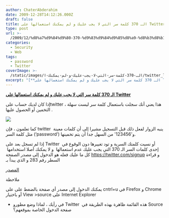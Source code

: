 ```yaml
---
author: ChaterAbderahim
date: 2009-12-28T14:12:26.000Z
draft: false
title: الـ 370 كلمة سر التي لا يجب عليك و لم يمكنك استعمالها على Twitter
type: post
url: >-
  /2009/12/%d8%a7%d9%84%d9%80-370-%d9%83%d9%84%d9%85%d8%a9-%d8%b3%d8%b1-%d8%a7%d9%84%d8%aa%d9%8a-%d9%84%d8%a7-%d9%8a%d8%ac%d8%a8-%d8%b9%d9%84%d9%8a%d9%83-%d9%88-%d9%84%d9%85-%d9%8a%d9%85%d9%83%d9%86%d9%83-%d8%a7/
categories:
  - Security
  - Web
tags:
  - password
  - Twitter
coverImage: >-
  /static/images/الـ-370-كلمة-سر-التي-لا-يجب-عليك-و-لم-يمكنك-ا/twitter_logo-300x110.jpg
excerpt: "[**الـ 370 كلمة سر التي لا يجب عليك و لم يمكنك استعمالها على Twitter**](https://www.it-scoop.com/2009/12/%d8%a7%d9%84%d9%80-370-%d9%83%d9%84%d9%85%d8%a9-%d8%b3%d8%b1-%d8%a7%d9%84%d8%aa%d9%8a-%d9%84%d8%a7-%d9%8a%d8%ac%d8%a8-%d8%b9%d9%84%d9%8a%d9%83-%d9%88-%d9%84%d9%85-%d9%8a%d9%85%d9%83%d9%86%d9%83-%d8%a7/)\n\nإذا كان لديك\_حساب علىtwitter ، هذا يعني أنك سجلت باستعمال كلمة سر ليست سهلة التخمين أو الحصول عليها .\n\n\n\nكما تعلمون ، فإن twitter \_ينبه الزوار لفعل ذلك"
---
```

[**الـ 370 كلمة سر التي لا يجب عليك و لم يمكنك استعمالها على Twitter**](https://www.it-scoop.com/2009/12/%d8%a7%d9%84%d9%80-370-%d9%83%d9%84%d9%85%d8%a9-%d8%b3%d8%b1-%d8%a7%d9%84%d8%aa%d9%8a-%d9%84%d8%a7-%d9%8a%d8%ac%d8%a8-%d8%b9%d9%84%d9%8a%d9%83-%d9%88-%d9%84%d9%85-%d9%8a%d9%85%d9%83%d9%86%d9%83-%d8%a7/)

إذا كان لديك حساب علىtwitter ، هذا يعني أنك سجلت باستعمال كلمة سر ليست سهلة التخمين أو الحصول عليها .

![](/static/images/الـ-370-كلمة-سر-التي-لا-يجب-عليك-و-لم-يمكنك-ا/twitter_logo-300x110.jpg)

كما تعلمون ، فإن twitter  ينبه الزوار لفعل ذلك قبل التسجيل مشيرا إلى أن كلمات معينة مثل كلمة السر (‘password’) و'123456' من السهل جدا أن يتم تخمينها.

إذا لم تسجل بعد على Twitter  أو نسيت كلمتك السرية و تود تغييرها دون الوقوع في إحدى كلمات السر الـ 370 التي يجب عليك عدم استعمالها  و لا يمكنك أصلا استخدامها  كل ما عليك فعله هو الدخول إلى مصدر الصفحة <https://twitter.com/signup> و قراءة السطر رقم 283 و الذي يبدأ بـ

[المصدر](http://www.techcrunch.com/2009/12/27/twitter-banned-passwords/)

ملاحظة

يمكنك الدخول إلى مصدر أي صفحة بالضغط على على cntrl+u في Firefox و Chrome أو باختيار View >source على Internet Explorer

-   في رأيك ، لماذا وضع مطورو Twitter  هذه القائمة ظاهرة بهذه الطريقة في Source صفحة الدخول الخاصة بموقعهم؟
